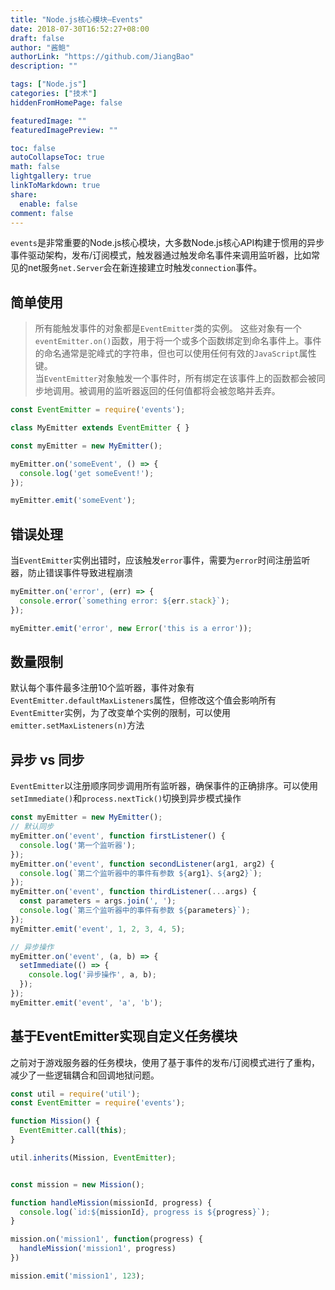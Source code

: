 ```yaml
---
title: "Node.js核心模块—Events"
date: 2018-07-30T16:52:27+08:00
draft: false
author: "酱鲍"
authorLink: "https://github.com/JiangBao"
description: ""

tags: ["Node.js"]
categories: ["技术"]
hiddenFromHomePage: false

featuredImage: ""
featuredImagePreview: ""

toc: false
autoCollapseToc: true
math: false
lightgallery: true
linkToMarkdown: true
share:
  enable: false
comment: false
---
```

`events`是非常重要的Node.js核心模块，大多数Node.js核心API构建于惯用的异步事件驱动架构，发布/订阅模式，触发器通过触发命名事件来调用监听器，比如常见的net服务`net.Server`会在新连接建立时触发`connection`事件。

## 简单使用
>所有能触发事件的对象都是`EventEmitter`类的实例。 这些对象有一个`eventEmitter.on()`函数，用于将一个或多个函数绑定到命名事件上。事件的命名通常是驼峰式的字符串，但也可以使用任何有效的`JavaScript`属性键。  
>当`EventEmitter`对象触发一个事件时，所有绑定在该事件上的函数都会被同步地调用。被调用的监听器返回的任何值都将会被忽略并丢弃。
```js
const EventEmitter = require('events');

class MyEmitter extends EventEmitter { }

const myEmitter = new MyEmitter();

myEmitter.on('someEvent', () => {
  console.log('get someEvent!');
});

myEmitter.emit('someEvent');
```

## 错误处理
当`EventEmitter`实例出错时，应该触发`error`事件，需要为`error`时间注册监听器，防止错误事件导致进程崩溃
```js
myEmitter.on('error', (err) => {
  console.error(`something error: ${err.stack}`);
});

myEmitter.emit('error', new Error('this is a error'));
```

## 数量限制
默认每个事件最多注册10个监听器，事件对象有`EventEmitter.defaultMaxListeners`属性，但修改这个值会影响所有`EventEmitter`实例，为了改变单个实例的限制，可以使用`emitter.setMaxListeners(n)`方法

## 异步 vs 同步
`EventEmitter`以注册顺序同步调用所有监听器，确保事件的正确排序。可以使用`setImmediate()`和`process.nextTick()`切换到异步模式操作
```js
const myEmitter = new MyEmitter();
// 默认同步
myEmitter.on('event', function firstListener() {
  console.log('第一个监听器');
});
myEmitter.on('event', function secondListener(arg1, arg2) {
  console.log(`第二个监听器中的事件有参数 ${arg1}、${arg2}`);
});
myEmitter.on('event', function thirdListener(...args) {
  const parameters = args.join(', ');
  console.log(`第三个监听器中的事件有参数 ${parameters}`);
});
myEmitter.emit('event', 1, 2, 3, 4, 5);

// 异步操作
myEmitter.on('event', (a, b) => {
  setImmediate(() => {
    console.log('异步操作', a, b);
  });
});
myEmitter.emit('event', 'a', 'b');
```

## 基于EventEmitter实现自定义任务模块
之前对于游戏服务器的任务模块，使用了基于事件的发布/订阅模式进行了重构，减少了一些逻辑耦合和回调地狱问题。
```js
const util = require('util');
const EventEmitter = require('events');

function Mission() {
  EventEmitter.call(this);
}

util.inherits(Mission, EventEmitter);


const mission = new Mission();

function handleMission(missionId, progress) {
  console.log(`id:${missionId}, progress is ${progress}`);
}

mission.on('mission1', function(progress) {
  handleMission('mission1', progress)
})

mission.emit('mission1', 123);
```